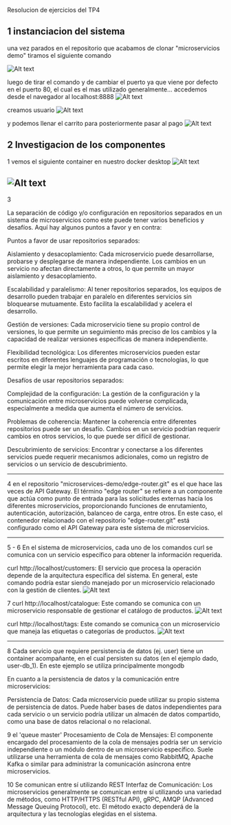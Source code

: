 Resolucion de ejercicios del TP4

## 1 instanciacion del sistema

una vez parados en el repositorio que acabamos de clonar "microservicios demo" tiramos el siguiente comando

![Alt text](1.png)

luego de tirar el comando y de cambiar el puerto ya que viene por defecto en el puerto 80, el cual es el mas utilizado generalmente... accedemos desde el navegador al localhost:8888
![Alt text](2.png)

creamos usuario
![Alt text](3.png)

y podemos llenar el carrito para posteriormente pasar al pago
![Alt text](4.png)

## 2 Investigacion de los componentes

1
vemos el siguiente container en nuestro docker desktop
![Alt text](5.png)

![Alt text](6.PNG)
-----------------------------------------------------------------------------------------------------
3

La separación de código y/o configuración en repositorios separados en un sistema de microservicios como este puede tener varios beneficios y desafíos. Aquí hay algunos puntos a favor y en contra:

Puntos a favor de usar repositorios separados:

Aislamiento y desacoplamiento: Cada microservicio puede desarrollarse, probarse y desplegarse de manera independiente. Los cambios en un servicio no afectan directamente a otros, lo que permite un mayor aislamiento y desacoplamiento.

Escalabilidad y paralelismo: Al tener repositorios separados, los equipos de desarrollo pueden trabajar en paralelo en diferentes servicios sin bloquearse mutuamente. Esto facilita la escalabilidad y acelera el desarrollo.

Gestión de versiones: Cada microservicio tiene su propio control de versiones, lo que permite un seguimiento más preciso de los cambios y la capacidad de realizar versiones específicas de manera independiente.

Flexibilidad tecnológica: Los diferentes microservicios pueden estar escritos en diferentes lenguajes de programación o tecnologías, lo que permite elegir la mejor herramienta para cada caso.

Desafíos de usar repositorios separados:

Complejidad de la configuración: La gestión de la configuración y la comunicación entre microservicios puede volverse complicada, especialmente a medida que aumenta el número de servicios.

Problemas de coherencia: Mantener la coherencia entre diferentes repositorios puede ser un desafío. Cambios en un servicio podrían requerir cambios en otros servicios, lo que puede ser difícil de gestionar.

Descubrimiento de servicios: Encontrar y conectarse a los diferentes servicios puede requerir mecanismos adicionales, como un registro de servicios o un servicio de descubrimiento.

-----------------------------------------------------------------------------------------------------
4
en el repositorio "microservices-demo/edge-router.git" es el que hace las veces de API Gateway. El término "edge router" se refiere a un componente que actúa como punto de entrada para las solicitudes externas hacia los diferentes microservicios, proporcionando funciones de enrutamiento, autenticación, autorización, balanceo de carga, entre otros. En este caso, el contenedor relacionado con el repositorio "edge-router.git" está configurado como el API Gateway para este sistema de microservicios.

------------------------------------------------------------------------------------------------------
5 - 6
En el sistema de microservicios, cada uno de los comandos curl se comunica con un servicio específico para obtener la información requerida.

curl http://localhost/customers:
El servicio que procesa la operación depende de la arquitectura específica del sistema. En general, este comando podría estar siendo manejado por un microservicio relacionado con la gestión de clientes.
![Alt text](7.png)

7
curl http://localhost/catalogue:
Este comando se comunica con un microservicio responsable de gestionar el catálogo de productos.
![Alt text](8.png)

curl http://localhost/tags:
Este comando se comunica con un microservicio que maneja las etiquetas o categorías de productos.
![Alt text](9.png)

--------------------------------------------------------------------------------------------
8 
Cada servicio que requiere persistencia de datos (ej. user) tiene un container acompañante, en el cual persisten su datos (en el ejemplo dado, user-db_1). En este ejemplo se utiliza principalmente mongodb

En cuanto a la persistencia de datos y la comunicación entre microservicios:

Persistencia de Datos: Cada microservicio puede utilizar su propio sistema de persistencia de datos. Puede haber bases de datos independientes para cada servicio o un servicio podría utilizar un almacén de datos compartido, como una base de datos relacional o no relacional.

9
el 'queue master'
Procesamiento de Cola de Mensajes: El componente encargado del procesamiento de la cola de mensajes podría ser un servicio independiente o un módulo dentro de un microservicio específico. Suele utilizarse una herramienta de cola de mensajes como RabbitMQ, Apache Kafka o similar para administrar la comunicación asíncrona entre microservicios.

10
Se comunican entre sí utilizando REST
Interfaz de Comunicación: Los microservicios generalmente se comunican entre sí utilizando una variedad de métodos, como HTTP/HTTPS (RESTful API), gRPC, AMQP (Advanced Message Queuing Protocol), etc. El método exacto dependerá de la arquitectura y las tecnologías elegidas en el sistema.